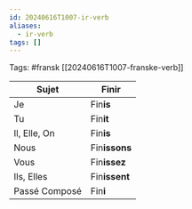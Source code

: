 ```yaml
---
id: 20240616T1007-ir-verb
aliases:
  - ir-verb
tags: []
---
```


Tags: #fransk [[20240616T1007-franske-verb]]

| Sujet         | Fin**ir**     |
| ------------- | ------------- |
| Je            | Fin**is**     |
| Tu            | Fin**it**     |
| Il, Elle, On  | Fin**is**     |
| Nous          | Fin**issons** |
| Vous          | Fin**issez**  |
| Ils, Elles    | Fin**issent** |
| Passé Composé | Fin**i**      |
